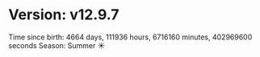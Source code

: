 # Version: v12.9.7
Time since birth: 4664 days, 111936 hours, 6716160 minutes, 402969600 seconds
Season: Summer ☀️

